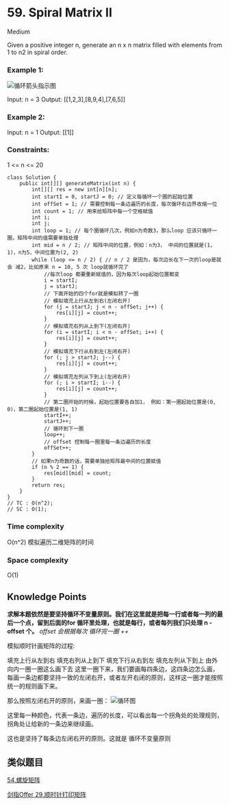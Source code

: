 # 59. Spiral Matrix II

Medium

Given a positive integer n, generate an n x n matrix filled with elements from 1 to n2 in spiral order.

### Example 1:
![循环箭头指示图](https://assets.leetcode.com/uploads/2020/11/13/spiraln.jpg)

Input: n = 3
Output: [[1,2,3],[8,9,4],[7,6,5]]
### Example 2:
Input: n = 1
Output: [[1]]

### Constraints:
1 <= n <= 20

```
class Solution {
    public int[][] generateMatrix(int n) {
        int[][] res = new int[n][n];
        int startI = 0, startJ = 0; // 定义每循环一个圈的起始位置
        int offSet = 1; // 需要控制每一条边遍历的长度，每次循环右边界收缩一位
        int count = 1; // 用来给矩阵中每一个空格赋值
        int i;
        int j;
        int loop = 1; // 每个圈循环几次，例如n为奇数3，那么loop 应该只循环一圈，矩阵中间的值需要单独处理
        int mid = n / 2; // 矩阵中间的位置，例如：n为3， 中间的位置就是(1，1)，n为5，中间位置为(2, 2)
        while (loop <= n / 2) { // n / 2 是因为，每次边长在下一次的loop是就会 减2，比如原来 n = 10, 5 次 loop就循环完了
            //每次loop 都要重新赋值的，因为每次loop起始位置都变
            i = startI;
            j = startJ;
            // 下面开始的四个for就是模拟转了一圈
            // 模拟填充上行从左到右(左闭右开)
            for (j = startJ; j < n - offSet; j++) {
                res[i][j] = count++;
            }
            // 模拟填充右列从上到下(左闭右开)
            for (i = startI; i < n - offSet; i++) {
                res[i][j] = count++;
            }
            // 模拟填充下行从右到左(左闭右开)
            for (; j > startJ; j--) {
                res[i][j] = count++;
            }
            // 模拟填充左列从下到上(左闭右开)
            for (; i > startI; i--) {
                res[i][j] = count++;
            }
            // 第二圈开始的时候，起始位置要各自加1， 例如：第一圈起始位置是(0, 0)，第二圈起始位置是(1, 1)
            startI++;
            startJ++;
            // 循环到下一圈
            loop++;
            // offset 控制每一圈里每一条边遍历的长度
            offSet++;
        }
        // 如果n为奇数的话，需要单独给矩阵最中间的位置赋值
        if (n % 2 == 1) {
            res[mid][mid] = count;
        }
        return res;
    }
}
// TC : O(n^2);
// SC : O(1);
```

### Time complexity
O(n^2)  模拟遍历二维矩阵的时间

### Space complexity
O(1)

## Knowledge Points

**求解本题依然是要坚持循环不变量原则。我们在这里就是把每一行或者每一列的最后一个点，留到后面的for 循环里处理，也就是每行，或者每列我们只处理 n - offset 个。** *offset 会根据每次 循环完一圈 ++*

模拟顺时针画矩阵的过程:

填充上行从左到右
填充右列从上到下
填充下行从右到左
填充左列从下到上
由外向内一圈一圈这么画下去
这里一圈下来，我们要画每四条边，这四条边怎么画，每画一条边都要坚持一致的左闭右开，或者左开右闭的原则，这样这一圈才能按照统一的规则画下来。

那么按照左闭右开的原则，来画一圈：
![循环图](https://camo.githubusercontent.com/14c6f0af0f131f3be050be2f8277993b50f42a0218bc2bb242d3632993864df1/68747470733a2f2f636f64652d7468696e6b696e672d313235333835353039332e66696c652e6d7971636c6f75642e636f6d2f706963732f32303232303932323130323233362e706e67)

这里每一种颜色，代表一条边，遍历的长度，可以看出每一个拐角处的处理规则，拐角处让给新的一条边来继续画。

这也是坚持了每条边左闭右开的原则。这就是 循环不变量原则

## 类似题目

[54.螺旋矩阵](https://leetcode.cn/problems/spiral-matrix/)

[剑指Offer 29.顺时针打印矩阵](https://leetcode.cn/problems/shun-shi-zhen-da-yin-ju-zhen-lcof/)